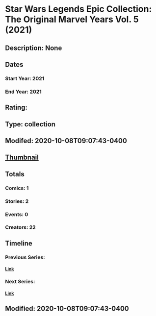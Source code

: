 # Star Wars Legends Epic Collection: The Original Marvel Years Vol. 5 (2021)
## Description: None
## Dates
### Start Year: 2021
### End Year: 2021
## Rating: 
## Type: collection
## Modifed: 2020-10-08T09:07:43-0400
## [Thumbnail](http://i.annihil.us/u/prod/marvel/i/mg/b/40/image_not_available.jpg)
## Totals
### Comics: 1
### Stories: 2
### Events: 0
### Creators: 22
## Timeline
### Previous Series: 
#### [Link]()
### Next Series: 
#### [Link]()
## Modified: 2020-10-08T09:07:43-0400